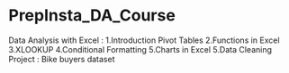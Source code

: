 # PrepInsta_DA_Course
Data Analysis with Excel :
1.Introduction Pivot Tables 
2.Functions in Excel 
3.XLOOKUP
4.Conditional Formatting 
5.Charts in Excel 
5.Data Cleaning Project : Bike buyers dataset
